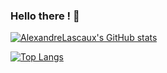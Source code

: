 ### Hello there ! 👋

[![AlexandreLascaux's GitHub stats](https://github-readme-stats.vercel.app/api?username=alexandrelascaux&show_icons=true&theme=github_dark&count_private=true)](https://github.com/anuraghazra/github-readme-stats)

[![Top Langs](https://github-readme-stats.vercel.app/api/top-langs/?username=alexandrelascaux&layout=compact&theme=github_dark)](https://github.com/anuraghazra/github-readme-stats)

<!--
**AlexandreLascaux/AlexandreLascaux** is a ✨ _special_ ✨ repository because its `README.md` (this file) appears on your GitHub profile.

Here are some ideas to get you started:

- 🔭 I’m currently working on ...
- 🌱 I’m currently learning ...
- 👯 I’m looking to collaborate on ...
- 🤔 I’m looking for help with ...
- 💬 Ask me about ...
- 📫 How to reach me: ...
- 😄 Pronouns: ...
- ⚡ Fun fact: ...
-->
